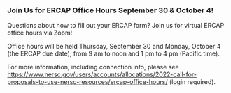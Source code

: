 ### Join Us for ERCAP Office Hours September 30 & October 4!

Questions about how to fill out your ERCAP form? Join us for virtual ERCAP 
office hours via Zoom!

Office hours will be held Thursday, September 30 and Monday, October 4 (the 
ERCAP due date), from 9 am to noon and 1 pm to 4 pm (Pacific time).

For more information, including connection info, please see 
<https://www.nersc.gov/users/accounts/allocations/2022-call-for-proposals-to-use-nersc-resources/ercap-office-hours/> (login required).
